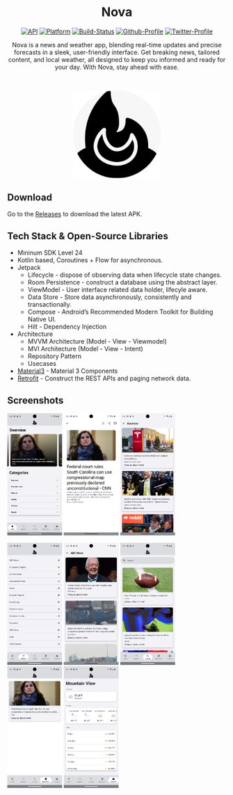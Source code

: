 <h1 align="center">Nova</h1>

<p align="center">
    <a href="https://android-arsenal.com/api?level=24"><img alt="API" src="https://img.shields.io/badge/API-24%2B-orange.svg?style=flat"/></a>
    <a href=""><img alt="Platform" src="https://img.shields.io/badge/platform-Android-green.svg?style=flat"/></a>
    <a href=""><img alt="Build-Status" src="https://shields.io/badge/build-passing-brightgreen?style=flat&logo=github"/></a>
    <a href="https://github.com/NorbertoTaveras"><img alt="Github-Profile" src="https://img.shields.io/badge/Github-NorbertoTaveras-blue?style=flat&logo=github"/></a>
    <a href="https://twitter.com/TaverasN"><img alt="Twitter-Profile" src="https://img.shields.io/badge/Twitter-TaverasN-purple?style=flat&logo=twitter"/></a>
</p>

<p align="center">
Nova is a news and weather app, blending real-time updates and precise forecasts in a sleek, user-friendly interface. Get breaking news, tailored content, and local weather, all designed to keep you informed and ready for your day. With Nova, stay ahead with ease.<br>
</p>
</br>

<p align="center">
    <img src = "https://github.com/NorbertoTaveras/android_nova/blob/main/assets/news_weather_logo_rounded.png" width="40%"/>
</p>

## Download
Go to the [Releases](https://github.com/NorbertoTaveras/android_nova/releases) to download the latest APK.

## Tech Stack & Open-Source Libraries
- Mininum SDK Level 24
- Kotlin based, Coroutines + Flow for asynchronous.
- Jetpack
    - Lifecycle - dispose of observing data when lifecycle state changes.
    - Room Persistence - construct a database using the abstract layer.
    - ViewModel - User interface related data holder, lifecyle aware.
    - Data Store - Store data asynchronously, consistently and transactionally.
    - Compose - Android’s Recommended Modern Toolkit for Building Native UI.
    - Hilt - Dependency Injection
- Architecture
    - MVVM Architecture (Model - View - Viewmodel)
    - MVI Architecture (Model - View - Intent)
    - Repository Pattern
    - Usecases
- [Material3](https://m3.material.io/) - Material 3 Components
- [Retrofit](https://github.com/square/retrofit) - Construct the REST APIs and paging network data.

## Screenshots
<p>
    <img src="/assets/screenshot_1.png" width="25%"/>
    <img src="/assets/screenshot_2.png" width="25%"/>
    <img src="/assets/screenshot_3.png" width="25%"/>
</p>

<p>
    <img src="/assets/screenshot_4.png" width="25%"/>
    <img src="/assets/screenshot_5.png" width="25%"/>
    <img src="/assets/screenshot_6.png" width="25%"/>
    <img src="/assets/screenshot_7.png" width="25%"/>
      <img src="/assets/screenshot_8.png" width="25%"/>
</p>
